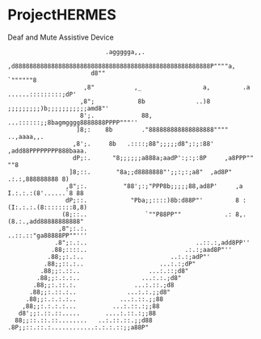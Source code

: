 # ProjectHERMES
Deaf and Mute Assistive Device

                               .aggggga,,.
                            ,d888888888888888888888888888888888888888888888888888888P""""a,
                           d8""                                                    `""""""8
                         ,8"           ,_                 a,         .a ......:::::::::;dP'
                        ,8";            8b              ..)8 ;;;;;;;;;)b;;;;;;;;;;;amd8"'
                        8';.             88,    ...::::::;;8bagmgggg8888888PPPP"""''
                       ]8;:    8b        ."888888888888888888""""        ..,aaaa,,.
                      ,8';.     8b   .::::;88";;;;;d8";:;:88'       ,add88PPPPPPPP888baaa.
                      dP;:.      "8;;;;;;a888a;aadP':;:;:8P     ,a8PPP""                ""8
                     ]8;::.       "8a;;d8888888"';;:;:;a8"  ,ad8P"         .:.:,888888888 8)
                    ,8";:.          "88';:;"PPP8b;;;;;88,ad8P'     ,a  I.:.:.:(8'......`8 88
                    dP;::.            "Pba;;::::)8b:d88P"'         8 :(I:.:.:.(8::::::::8,8)
                   (8;::..                `""P88PP""            .: 8,.(8.:.,add88888888888"
                  ,8";:.:.                                  ..::.::"ga88888PP""'''
                 .8";:.:..                              ..::.:,add8PP''
                .88;::::..                           .:.:;aad8P"''
               .88;;:.:..                        ..:.:;adP"'
              .88;;::.:..                     ...:.:;dP"
             .88;;:.::..                   ...:.::;d8"
            .88;;:.:.:..                 ...:.:.;d8"
           .88;;:.::.:.                ...:.::.;d8
          .88;;:.::.:..              ...:.:.;;d8"
         .88;;:.:.:.:..            ...:.::.;;88
        ,88;;:.:.:.:...          ...:.::.:;;88
       d8';;:.::.::.....       ....:.::.:;;88
      88;;::.::.::........   ..:.::.::.;;d88
    .8P;;::.::.:............:.:.:.::;;a88P"
